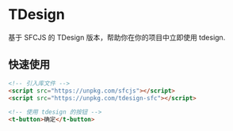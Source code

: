 # TDesign

基于 SFCJS 的 TDesign 版本，帮助你在你的项目中立即使用 tdesign.

## 快速使用

```html
<!-- 引入库文件 -->
<script src="https://unpkg.com/sfcjs"></script>
<script src="https://unpkg.com/tdesign-sfc"></script>

<!-- 使用 tdesign 的按钮 -->
<t-button>确定</t-button>
```
